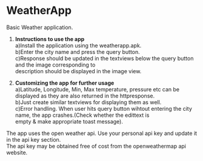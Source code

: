 # WeatherApp

Basic Weather application.<br>

1) <strong>Instructions to use the app<br></strong>
      a)Install the application using the weatherapp.apk.<br>
      b)Enter the city name and press the query button.<br>
      c)Response should be updated in the textviews below the query button and the image corresponding to <br>
        description should be displayed in the image view.<br>

2) <strong>Customizing the app for further usage<br></strong>
      a)Latitude, Longitude, Min, Max temperature, pressure etc can be displayed as they are also returned in the httpresponse.<br>
      b)Just create similar textviews for displaying them as well.<br>
      c)Error handling. When user hits query button wihtout entering the city name, the app crashes.(Check whether the edittext is <br>
         empty & make appropriate toast message).<br>


The app uses the open weather api. Use your personal api key and update it in the api key section.<br>
The api key may be obtained free of cost from the openweathermap api website.<br>

